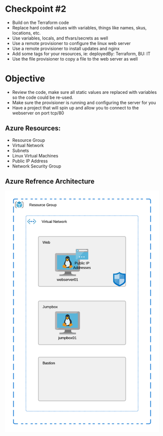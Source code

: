 # Checkpoint #2

 - Build on the Terraform code
 - Replace hard coded values with variables, things like names, skus, locations, etc.
 - Use variables, locals, and tfvars/secrets as well
 - Use a remote provisioner to configure the linux web server
 - Use a remote provisioner to install updates and nginx
 - Add some tags for your resources, ie: deployedBy: Terraform, BU: IT
 - Use the file provisioner to copy a file to the web server as well

# Objective

 - Review the code, make sure all static values are replaced with variables so the code could be re-used.
 - Make sure the provisioner is running and configuring the server for you
 - Have a project that will spin up and allow you to connect to the webserver on port tcp/80

## Azure Resources:
 - Resource Group
 - Virtual Network
 - Subnets
 - Linux Virtual Machines
 - Public IP Address
 - Network Security Group

 ## Azure Refrence Architecture

 ![Architecture One](Diagram.png)